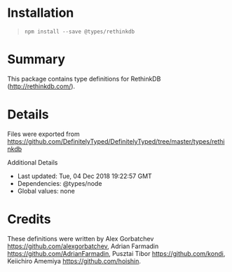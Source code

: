 # Installation
> `npm install --save @types/rethinkdb`

# Summary
This package contains type definitions for RethinkDB (http://rethinkdb.com/).

# Details
Files were exported from https://github.com/DefinitelyTyped/DefinitelyTyped/tree/master/types/rethinkdb

Additional Details
 * Last updated: Tue, 04 Dec 2018 19:22:57 GMT
 * Dependencies: @types/node
 * Global values: none

# Credits
These definitions were written by Alex Gorbatchev <https://github.com/alexgorbatchev>, Adrian Farmadin <https://github.com/AdrianFarmadin>, Pusztai Tibor <https://github.com/kondi>, Keiichiro Amemiya <https://github.com/hoishin>.
